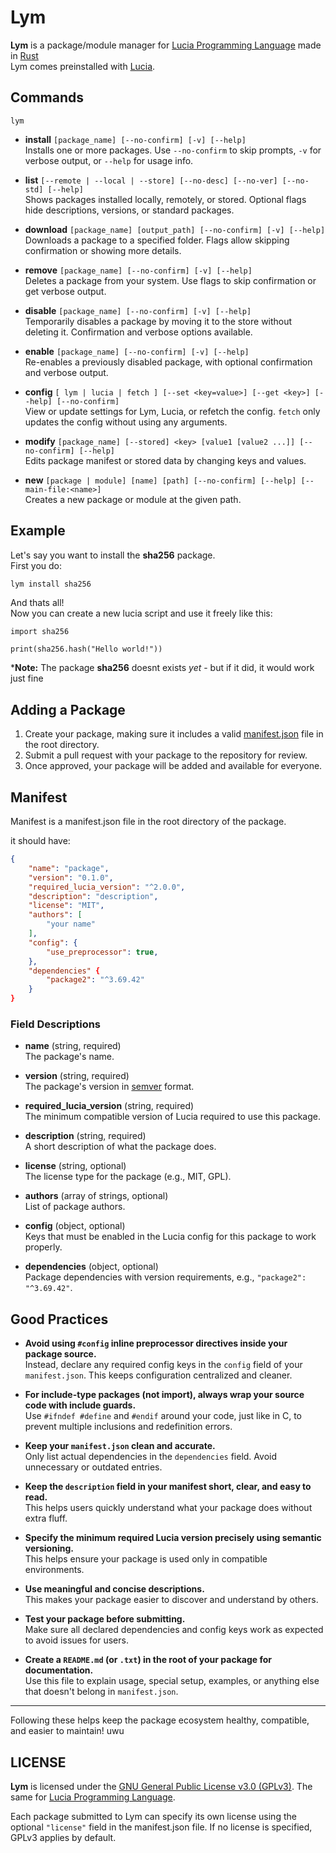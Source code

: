 # Lym

**Lym** is a package/module manager for [Lucia Programming Language](https://github.com/SirPigari/lucia-rust) made in [Rust](https://rust-lang.org)  
Lym comes preinstalled with [Lucia](https://github.com/SirPigari/lucia-rust).

## Commands

`lym`  
- **install** `[package_name] [--no-confirm] [-v] [--help]`  
  Installs one or more packages. Use `--no-confirm` to skip prompts, `-v` for verbose output, or `--help` for usage info.

- **list** `[--remote | --local | --store] [--no-desc] [--no-ver] [--no-std] [--help]`  
  Shows packages installed locally, remotely, or stored. Optional flags hide descriptions, versions, or standard packages.

- **download** `[package_name] [output_path] [--no-confirm] [-v] [--help]`  
  Downloads a package to a specified folder. Flags allow skipping confirmation or showing more details.

- **remove** `[package_name] [--no-confirm] [-v] [--help]`  
  Deletes a package from your system. Use flags to skip confirmation or get verbose output.

- **disable** `[package_name] [--no-confirm] [-v] [--help]`  
  Temporarily disables a package by moving it to the store without deleting it. Confirmation and verbose options available.

- **enable** `[package_name] [--no-confirm] [-v] [--help]`  
  Re-enables a previously disabled package, with optional confirmation and verbose output.

- **config** `[ lym | lucia | fetch ] [--set <key=value>] [--get <key>] [--help] [--no-confirm]`  
  View or update settings for Lym, Lucia, or refetch the config. `fetch` only updates the config without using any arguments.

- **modify** `[package_name] [--stored] <key> [value1 [value2 ...]] [--no-confirm] [--help]`  
  Edits package manifest or stored data by changing keys and values.

- **new** `[package | module] [name] [path] [--no-confirm] [--help] [--main-file:<name>]`  
  Creates a new package or module at the given path.

## Example
Let's say you want to install the **sha256** package.  
First you do:

```bash
lym install sha256
```

And thats all!  
Now you can create a new lucia script and use it freely like this:

```lucia
import sha256

print(sha256.hash("Hello world!"))
```

\***Note:** The package **sha256** doesnt exists *yet* - but if it did, it would work just fine

## Adding a Package

1. Create your package, making sure it includes a valid [manifest.json](#manifest) file in the root directory.  
2. Submit a pull request with your package to the repository for review.  
3. Once approved, your package will be added and available for everyone.


## Manifest

Manifest is a manifest.json file in the root directory of the package.

it should have:
```json
{
    "name": "package",
    "version": "0.1.0",
    "required_lucia_version": "^2.0.0",
    "description": "description",
    "license": "MIT",
    "authors": [
        "your name"
    ],
    "config": {
        "use_preprocessor": true,
    },
    "dependencies" {
        "package2": "^3.69.42"
    }
}
```

### Field Descriptions

- **name** (string, required)  
  The package's name.

- **version** (string, required)  
  The package's version in [semver](https://semver.org/) format.

- **required_lucia_version** (string, required)  
  The minimum compatible version of Lucia required to use this package.

- **description** (string, required)  
  A short description of what the package does.

- **license** (string, optional)  
  The license type for the package (e.g., MIT, GPL).

- **authors** (array of strings, optional)  
  List of package authors.

- **config** (object, optional)  
  Keys that must be enabled in the Lucia config for this package to work properly.

- **dependencies** (object, optional)  
  Package dependencies with version requirements, e.g., `"package2": "^3.69.42"`.

## Good Practices

- **Avoid using `#config` inline preprocessor directives inside your package source.**  
  Instead, declare any required config keys in the `config` field of your `manifest.json`. This keeps configuration centralized and cleaner.

- **For include-type packages (not import), always wrap your source code with include guards.**  
  Use `#ifndef #define` and `#endif` around your code, just like in C, to prevent multiple inclusions and redefinition errors.

- **Keep your `manifest.json` clean and accurate.**  
  Only list actual dependencies in the `dependencies` field. Avoid unnecessary or outdated entries.

- **Keep the `description` field in your manifest short, clear, and easy to read.**  
  This helps users quickly understand what your package does without extra fluff.

- **Specify the minimum required Lucia version precisely using semantic versioning.**  
  This helps ensure your package is used only in compatible environments.

- **Use meaningful and concise descriptions.**  
  This makes your package easier to discover and understand by others.

- **Test your package before submitting.**  
  Make sure all declared dependencies and config keys work as expected to avoid issues for users.

- **Create a `README.md` (or `.txt`) in the root of your package for documentation.**  
  Use this file to explain usage, special setup, examples, or anything else that doesn't belong in `manifest.json`.

---

Following these helps keep the package ecosystem healthy, compatible, and easier to maintain! uwu

## LICENSE

**Lym** is licensed under the [GNU General Public License v3.0 (GPLv3)](LICENSE).
The same for [Lucia Programming Language](https://github.com/SirPigari/lucia-rust).

Each package submitted to Lym can specify its own license using the optional `"license"` field in the manifest.json file. If no license is specified, GPLv3 applies by default.  
